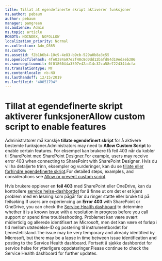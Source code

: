 ```yaml
---
title: Tillat at egendefinerte skript aktiverer funksjoner
ms.author: pebaum
author: pebaum
manager: pamgreen
ms.audience: Admin
ms.topic: article
ROBOTS: NOINDEX, NOFOLLOW
localization_priority: Normal
ms.collection: Adm_O365
ms.custom: ''
ms.assetid: f2b1b6b4-10c9-4e83-b9cb-529a0b8a3c55
ms.openlocfilehash: 4fe0384a97e2f40c8d0dd12bafd84d19edaeb386
ms.sourcegitcommit: 0f0186044a3597e42ad14c32ca58e7224344dcfa
ms.translationtype: MT
ms.contentlocale: nb-NO
ms.lasthandoff: 12/15/2019
ms.locfileid: "40051794"
---
```

# <a name="allow-custom-script-to-enable-features"></a><span data-ttu-id="6fc95-102">Tillat at egendefinerte skript aktiverer funksjoner</span><span class="sxs-lookup"><span data-stu-id="6fc95-102">Allow custom script to enable features</span></span>

<span data-ttu-id="6fc95-103">Administratorer må kanskje **tillate egendefinert skript** for å aktivere bestemte funksjoner.</span><span class="sxs-lookup"><span data-stu-id="6fc95-103">Administrators may need to **Allow Custom Script** to enable certain features.</span></span> <span data-ttu-id="6fc95-104">For eksempel kan brukere få feil 403 når du kobler til SharePoint med SharePoint Designer.</span><span class="sxs-lookup"><span data-stu-id="6fc95-104">For example, users may receive error 403 when connecting to SharePoint with SharePoint Designer.</span></span> <span data-ttu-id="6fc95-105">Hvis du vil ha detaljerte trinn, eksempler og vurderinger, kan du se [tillate eller forhindre egendefinerte skript](https://docs.microsoft.com/sharepoint/allow-or-prevent-custom-script).</span><span class="sxs-lookup"><span data-stu-id="6fc95-105">For detailed steps, examples, and considerations see [Allow or prevent custom script](https://docs.microsoft.com/sharepoint/allow-or-prevent-custom-script).</span></span>

<span data-ttu-id="6fc95-106">Hvis brukere opplever en **feil 403** med SharePoint eller OneDrive, kan du kontrollere [service helse-dashbordet](https://admin.microsoft.com/AdminPortal/Home#/servicehealth) for å finne ut om det er et kjent problem med en løsning som pågår før du ringer støtte eller bruke tid på feilsøking.</span><span class="sxs-lookup"><span data-stu-id="6fc95-106">If users are experiencing an **Error 403** with SharePoint or OneDrive, you can check the [Service Health dashboard](https://admin.microsoft.com/AdminPortal/Home#/servicehealth) to determine whether it is a known issue with a resolution in progress before you call support or spend time troubleshooting.</span></span> <span data-ttu-id="6fc95-107">Problemet kan være svært midlertidig og allerede identifisert av Microsoft, men det kan være et forløp i tid mellom utstedelse-ID og postering til instrumentbordet for tjenestetilstand.</span><span class="sxs-lookup"><span data-stu-id="6fc95-107">The issue may be very temporary and already identified by Microsoft, but there may be a lapse in time between issue identification and posting to the Service Health dashboard.</span></span> <span data-ttu-id="6fc95-108">Fortsett å sjekke dashbordet for service helse for ytterligere oppdateringer.</span><span class="sxs-lookup"><span data-stu-id="6fc95-108">Please continue to check the Service Health dashboard for further updates.</span></span>

